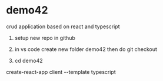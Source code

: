 # demo42
crud application based on react and typescript

1) setup new repo in github

2) in vs code create new folder demo42 then do git checkout 

3) cd demo42

create-react-app client --template typescript


